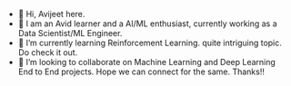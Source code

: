 - 👋 Hi, Avijeet here.
- 👀 I am an Avid learner and a AI/ML enthusiast, currently working as a Data Scientist/ML Engineer.
- 🌱 I’m currently learning Reinforcement Learning. quite intriguing topic. Do check it out.
- 💞️ I’m looking to collaborate on Machine Learning and Deep Learning End to End projects. Hope we can connect for the same. Thanks!!


<!---
Zavi77/Zavi77 is a ✨ special ✨ repository because its `README.md` (this file) appears on your GitHub profile.
You can click the Preview link to take a look at your changes.
--->

